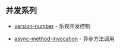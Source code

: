## 并发系列

- [version-number](./version-number) - 乐观并发控制

- [async-method-invocation](./async-method-invocation) - 异步方法调用